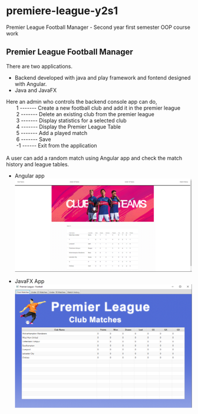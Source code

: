 # premiere-league-y2s1
Premier League Football Manager - Second year first semester OOP course work

## Premier League Football Manager

There are two applications.
- Backend developed with java and play framework and fontend designed with Angular.
- Java and JavaFX

Here an admin who controls the backend console app can do,</br>
&nbsp;&nbsp;&nbsp;&nbsp;&nbsp;&nbsp; 1  ------- Create a new football club and add it in the premier league </br>
&nbsp;&nbsp;&nbsp;&nbsp;&nbsp;&nbsp; 2  ------- Delete an existing club from the premier league </br>
&nbsp;&nbsp;&nbsp;&nbsp;&nbsp;&nbsp; 3  ------- Display statistics for a selected club </br>
&nbsp;&nbsp;&nbsp;&nbsp;&nbsp;&nbsp; 4  ------- Display the Premier League Table </br>
&nbsp;&nbsp;&nbsp;&nbsp;&nbsp;&nbsp; 5  ------- Add a played match </br>
&nbsp;&nbsp;&nbsp;&nbsp;&nbsp;&nbsp; 6  ------- Save </br>
&nbsp;&nbsp;&nbsp;&nbsp;&nbsp;&nbsp; -1  ------ Exit from the application </br>
         </br>
A user can add a random match using Angular app and check the match history and league tables.

- Angular app
![club_teams_screenshot](play-angular/ss/club_teams.png?raw=true "Club Teams Pag")

- JavaFX App
![club_teams_screenshot](javafx/ss/club-teams.png?raw=true "Club Teams Pag")
